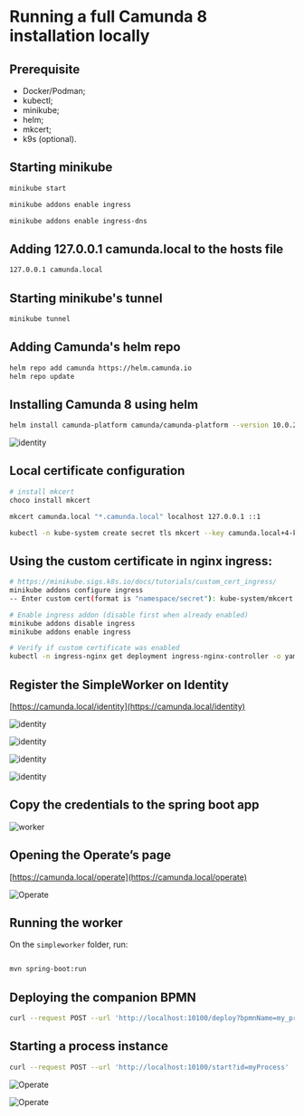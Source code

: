 # Running a full Camunda 8 installation locally

## Prerequisite

- Docker/Podman;
- kubectl;
- minikube;
- helm;
- mkcert;
- k9s (optional).

## Starting minikube

```bash
minikube start

minikube addons enable ingress

minikube addons enable ingress-dns
```

## Adding 127.0.0.1 camunda.local to the hosts file

```bash
127.0.0.1 camunda.local
```

## Starting minikube's tunnel

```bash
minikube tunnel
```

## Adding Camunda's helm repo

```bash
helm repo add camunda https://helm.camunda.io
helm repo update
```

## Installing Camunda 8 using helm

```bash
helm install camunda-platform camunda/camunda-platform --version 10.0.2 -f helm/camunda-platform-core-kind-values.yaml
```

![identity](images/k9s.png)

## Local certificate configuration

```bash
# install mkcert
choco install mkcert

mkcert camunda.local "*.camunda.local" localhost 127.0.0.1 ::1

kubectl -n kube-system create secret tls mkcert --key camunda.local+4-key.pem --cert camunda.local+4.pem
```

## Using the custom certificate in nginx ingress:

```bash
# https://minikube.sigs.k8s.io/docs/tutorials/custom_cert_ingress/
minikube addons configure ingress
-- Enter custom cert(format is "namespace/secret"): kube-system/mkcert

# Enable ingress addon (disable first when already enabled)
minikube addons disable ingress
minikube addons enable ingress

# Verify if custom certificate was enabled
kubectl -n ingress-nginx get deployment ingress-nginx-controller -o yaml | grep "kube-system" - --default-ssl-certificate=kube-system/mkcert
```
## Register the SimpleWorker on Identity

[https://camunda.local/identity](https://camunda.local/identity)

![identity](images/identity.png)

![identity](images/identity-2.png)

![identity](images/identity-3.png)

![identity](images/identity-4.png)

## Copy the credentials to the spring boot app

![worker](images/worker.png)

## Opening the Operate’s page

[https://camunda.local/operate](https://camunda.local/operate)

![Operate](images/operate.png)

## Running the worker

On the `simpleworker` folder, run:

```bash

mvn spring-boot:run
```

## Deploying the companion BPMN

```bash
curl --request POST --url 'http://localhost:10100/deploy?bpmnName=my_process.bpmn'
```

## Starting a process instance

```bash
curl --request POST --url 'http://localhost:10100/start?id=myProcess'
```

![Operate](images/operate-2.png)

![Operate](images/operate-3.png)
